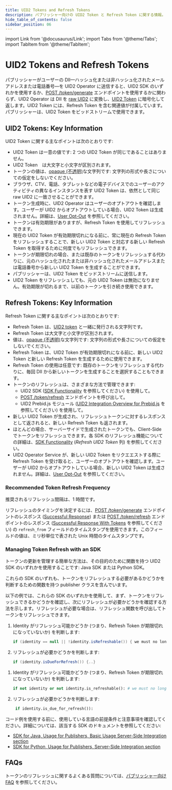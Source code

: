 ```yaml
---
title: UID2 Tokens and Refresh Tokens
description: パブリッシャー向けの UID2 Token と Refresh Token に関する情報。
hide_table_of_contents: false
sidebar_position: 06
---
```


import Link from '@docusaurus/Link';
import Tabs from '@theme/Tabs';
import TabItem from '@theme/TabItem';

# UID2 Tokens and Refresh Tokens

パブリッシャーがユーザーの <Link href="../ref-info/glossary-uid#gl-dii">DII</Link>&#8212;ハッシュ化または非ハッシュ化されたメールアドレスまたは電話番号&#8212;を UID2 Operator に送信すると、UID2 SDK のいずれかを使用するか、[POST&nbsp;/token/generate](../endpoints/post-token-generate.md) エンドポイントを使用するかに関わらず、UID2 Operator は DII を <a href="glossary-uid#gl-raw-uid2">raw UID2</a> に変換し、<a href="glossary-uid#gl-uid2-token">UID2 Token</a> に暗号化して返します。UID2 Token には、Refresh Token を含む関連値が付属しています。パブリッシャーは、UID2 Token をビッドストリームで使用できます。

## UID2 Tokens: Key Information

UID2 Token に関する主なポイントは次のとおりです:

- UID2 Token は一意の値です: 2 つの UID2 Token が同じであることはありません。
- UID2 Token　は大文字と小文字が区別されます。
- トークンの値は、<a href="glossary-uid#gl-opaque">opaque (不透明)</a>な文字列です: 文字列の形式や長さについての仮定をしないでください。
- ブラウザ、CTV、電話、タブレットなどの電子デバイスでのユーザーのアクティビティの異なるインスタンスを表す UID2 Token は、依然として同じ raw UID2 に一致させることができます。
- トークン生成時に、UID2 Operator はユーザーのオプトアウトを確認します。ユーザーが UID2 からオプトアウトしている場合、UID2 Token は生成されません。詳細は、[User Opt-Out](../getting-started/gs-opt-out.md) を参照してください。
- トークンは有効期限がありますが、Refresh Token を使用してリフレッシュできます。
- 現在の UID2 Token が有効期限切れになる前に、常に現在の Refresh Token をリフレッシュすることで、新しい UID2 Token と対応する新しい Refresh Token を取得するために何度でもリフレッシュできます。
- トークンが期限切れの場合、または既存のトークンをリフレッシュする代わりに、元のハッシュ化されたまたは非ハッシュ化されたメールアドレスまたは電話番号から新しい UID2 Token を生成することができます。
- パブリッシャーは、UID2 Token をビッドストリームに送信します。
- UID2 Token をリフレッシュしても、元の UID2 Token は無効になりません。有効期限が切れるまで、以前のトークンを引き続き使用できます。

## Refresh Tokens: Key Information

Refresh Token に関する主なポイントは次のとおりです:

- Refresh Token は、<a href="glossary-uid#gl-uid2-token">UID2 token</a> と一緒に発行される文字列です。
- Refresh Token は大文字と小文字が区別されます。
- 値は、<a href="glossary-uid#gl-opaque">opaque (不透明)</a>な文字列です: 文字列の形式や長さについての仮定をしないでください。
- Refresh Token は、UID2 Token が有効期限切れになる前に、新しい UID2 Token と新しい Refresh Token を生成するために使用できます。
- Refresh Token の使用は任意です: 既存のトークンをリフレッシュする代わりに、毎回 DII から新しいトークンを生成することを選択することもできます。
- トークンのリフレッシュは、さまざまな方法で管理できます:
  - UID2 SDK ([SDK Functionality](../sdks/summary-sdks.md#sdk-functionality) を参照してください) を使用して。
  - [POST&nbsp;/token/refresh](../endpoints/post-token-refresh.md) エンドポイントを呼び出して。
  - UID2 Prebid.js モジュール ([UID2 Integration Overview for Prebid.js](../guides/integration-prebid.md) を参照してください) を使用して。
- 新しい UID2 Token が生成され、リフレッシュトークンに対するレスポンスとして返されると、新しい Refresh Token も返されます。
- ほとんどの場合、サーバーサイドで生成されたトークンでも、Client-Side でトークンをリフレッシュできます。各 SDK のリフレッシュ機能についての詳細は、[SDK Functionality](../sdks/summary-sdks.md#sdk-functionality) (*Refresh UID2 Token* 列) を参照してください。
- UID2 Operator Service が、新しい UID2 Token をリクエエストする際に Refresh Token を受け取ると、ユーザーのオプトアウトを確認します。ユーザーが UID2 からオプトアウトしている場合、新しい UID2 Token は生成されません。詳細は、[User Opt-Out](../getting-started/gs-opt-out.md) を参照してください。

### Recommended Token Refresh Frequency

推奨されるリフレッシュ間隔は、1 時間です。

リフレッシュのタイミングを決定するには、[POST&nbsp;/token/generate](../endpoints/post-token-generate.md) エンドポイントのレスポンス ([Successful Response](../endpoints/post-token-generate.md#successful-response)) または [POST&nbsp;/token/refresh](../endpoints/post-token-refresh.md) エンドポイントのレスポンス ([Successful Response With Tokens](../endpoints/post-token-refresh.md#successful-response-with-tokens) を参照してください) の `refresh_from` フィールドのタイムスタンプを使用できます。このフィールドの値は、ミリ秒単位で表された Unix 時間のタイムスタンプです。

### Managing Token Refresh with an SDK

トークンの更新を管理する簡単な方法は、その目的のために関数を持つ UID2 SDK のいずれかを使用することです: Java SDK または Python SDK。

これらの SDK のいずれも、トークンをリフレッシュする必要があるかどうかを判断するための関数を持つ publisher クラスを含んでいます。

以下の例では、これらの SDK のいずれかを使用して、まず、トークンをリフレッシュできるかどうかを確認し、次にリフレッシュが必要かどうかを確認する方法を示します。リフレッシュが必要な場合は、リフレッシュ関数を呼び出してトークンをリフレッシュできます。

<Tabs groupId="language-selection">
<TabItem value='java' label='Java'>

1. Identity がリフレッシュ可能かどうか (つまり、Refresh Token が期限切れになっていないか) を判断します:

    ```java
    if (identity == null || !identity.isRefreshable()) { we must no longer use this identity (for example, remove this identity from the user's session) }
    ```

1. リフレッシュが必要かどうかを判断します:

    ```java
    if (identity.isDueForRefresh()) {..}
    ```

</TabItem>
<TabItem value='py' label='Python'>

1. Identity がリフレッシュ可能かどうか (つまり、Refresh Token が期限切れになっていないか) を判断します:

   ```py
   if not identity or not identity.is_refreshable(): # we must no longer use this identity (for example, remove this identity from the user's session)
   ```

1. リフレッシュが必要かどうかを判断します:

   ```py
    if identity.is_due_for_refresh()):
    ```

</TabItem>
</Tabs>

コード例を使用する前に、使用している言語の前提条件と注意事項を確認してください。詳細については、該当する SDK のドキュメントを参照してください:

- [SDK for Java, Usage for Publishers, Basic Usage Server-Side Integration section](../sdks/sdk-ref-java.md#basic-usage-server-side-integration)
- [SDK for Python, Usage for Publishers, Server-Side Integration section](../sdks/sdk-ref-python.md#server-side-integration)

## FAQs

トークンのリフレッシュに関するよくある質問については、[パブリッシャー向け FAQ](../getting-started/gs-faqs.md#faqs-for-publishers) を参照してください。
